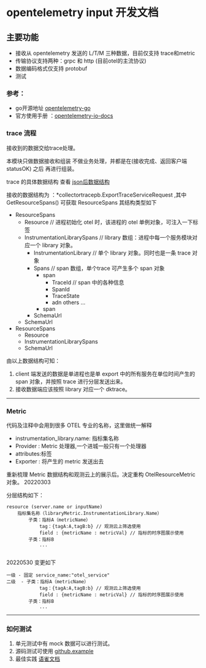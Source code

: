 # opentelemetry input 开发文档

## 主要功能
- 接收从 opentelemetry 发送的 L/T/M 三种数据，目前仅支持 trace和metric
- 传输协议支持两种：grpc 和 http  (目前otel的主流协议)
- 数据编码格式仅支持 protobuf 
- 测试

### 参考：
- go开源地址 [opentelemetry-go](https://github.com/open-telemetry/opentelemetry-go)
- 官方使用手册 ：[opentelemetry-io-docs](https://opentelemetry.io/docs/)


### trace 流程
接收到的数据交给trace处理。

本模块只做数据接收和组装 不做业务处理，并都是在(接收完成、返回客户端statusOK) 之后 再进行组装。
 
trace 的具体数据结构 查看 [json后数据结构](mate)
 
接收的数据结构为 ：*collectortracepb.ExportTraceServiceRequest ,其中 GetResourceSpans() 可获取 ResourceSpans 其结构类型如下

- ResourceSpans
    - Resource                      // 进程初始化 otel 时，该进程的 otel 单例对象，可注入一下标签
    - InstrumentationLibrarySpans   // library 数组：进程中每一个服务模块对应一个 library 对象。
        - InstrumentationLibrary    // 单个 library 对象。同时也是一条 trace 对象
        - Spans                     // span 数组，单个trace 可产生多个 span 对象
            - span
                - TraceId           // span 中的各种信息
                - SpanId
                - TraceState
                - adn others ...
            - span
        - SchemaUrl
    - SchemaUrl
- ResourceSpans
    - Resource
    - InstrumentationLibrarySpans
    - SchemaUrl    

由以上数据结构可知：
1. client 端发送的数据是单进程也是单 export 中的所有服务在单位时间产生的 span 对象，并按照 trace 进行分层发送出来。
1. 接收数据端应该按照 library 对应一个 dktrace。

---
 
### Metric

代码及注释中会用到很多 OTEL 专业的名称，这里做统一解释

- instrumentation_library.name: 指标集名称
- Provider : Metric 处理器,一个进城一般只有一个处理器
- attributes:标签
- Exporter : 将产生的 metric 发送出去

重新梳理 Metric 数据结构和观测云上的展示后。决定重构 OtelResourceMetric 对象。 20220303

分层结构如下：
``` text
resource (server.name or inputName)
    指标集名称（libraryMetric.InstrumentationLibrary.Name）
        子类：指标A（metricName）
            tag：{tagA:A,tagB:b} // 观测云上筛选使用
            field : {metricName : metricVal} // 指标的时序图展示使用
        子类：指标B
            ...


```
20220530 变更如下
``` text
一级 - 固定 service_name:"otel_service"
二级  - 子类：指标A（metricName）
            tag：{tagA:A,tagB:b} // 观测云上筛选使用
            field : {metricName : metricVal} // 指标的时序图展示使用
        子类：指标B
            ...
```
        
---
 
### 如何测试
1. 单元测试中有 mock 数据可以进行测试。
1. 源码测试可使用 [github.example](https://github.com/open-telemetry/opentelemetry-go/blob/main/example/otel-collector/main.go)
1. 最佳实践 [语雀文档](todo)